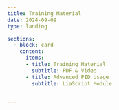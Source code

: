 ```yaml
---
title: Training Material
date: 2024-09-09
type: landing

sections:
  - block: card
    content:
      items:
      - title: Training Material
        subtitle: PDF & Video
      - title: Advanced PID Usage
        subtitle: LiaScript Module

  
---
```

